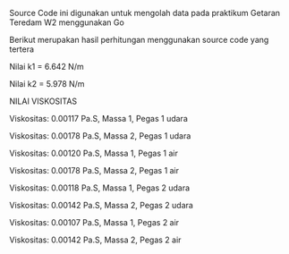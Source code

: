 Source Code ini digunakan untuk mengolah data pada praktikum Getaran Teredam W2 menggunakan Go

Berikut merupakan hasil perhitungan menggunakan source code yang tertera

Nilai k1 = 6.642 N/m

Nilai k2 = 5.978 N/m

NILAI VISKOSITAS

Viskositas: 0.00117 Pa.S, Massa 1, Pegas 1 udara

Viskositas: 0.00178 Pa.S, Massa 2, Pegas 1 udara

Viskositas: 0.00120 Pa.S, Massa 1, Pegas 1 air

Viskositas: 0.00178 Pa.S, Massa 2, Pegas 1 air

Viskositas: 0.00118 Pa.S, Massa 1, Pegas 2 udara

Viskositas: 0.00142 Pa.S, Massa 2, Pegas 2 udara

Viskositas: 0.00107 Pa.S, Massa 1, Pegas 2 air

Viskositas: 0.00142 Pa.S, Massa 2, Pegas 2 air
